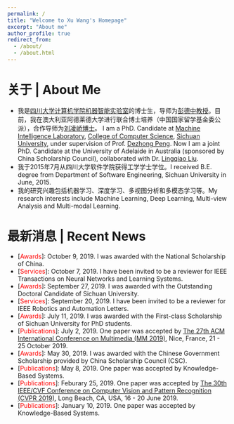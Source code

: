 ```yaml
---
permalink: /
title: "Welcome to Xu Wang's Homepage"
excerpt: "About me"
author_profile: true
redirect_from: 
  - /about/
  - /about.html
---
```


# 关于 | About Me
* 我是[四川大学](http://en.scu.edu.cn/)[计算机学院](http://www.scu.edu.cn/e_jsjxy/)[机器智能实验室](http://www.machineilab.org/)的博士生，导师为[彭德中教授](http://www.machineilab.org/users/pengdezhong/index.htm)。目前，我在澳大利亚阿德莱德大学进行联合博士培养（中国国家留学基金委公派），合作导师为[刘凌峤博士](https://sites.google.com/site/lingqiaoliu83/)。 I am a PhD. Candidate at [Machine Intelligence Laboratory](http://www.machineilab.org/), [College of Computer Science](http://www.scu.edu.cn/e_jsjxy/), [Sichuan University](http://en.scu.edu.cn/), under supervision of Prof. [Dezhong Peng](http://www.machineilab.org/users/pengdezhong/index.htm). Now I am a joint PhD. Candidate at the University of Adelaide in Australia (sponsored by China Scholarship Council), collaborated with Dr. [Lingqiao Liu](https://sites.google.com/site/lingqiaoliu83/).
* 我于2015年7月从四川大学软件学院获得工学学士学位。I received B.E. degree from Department of Software Engineering, Sichuan University in June, 2015. 
* 我的研究兴趣包括机器学习、深度学习、多视图分析和多模态学习等。My research interests include Machine Learning, Deep Learning, Multi-view Analysis and Multi-modal Learning.

# 最新消息 | Recent News
* \[<span style="color: red">Awards</span>\]: October 9, 2019. I was awarded with the National Scholarship of China. 
* \[<span style="color: red">Services</span>\]: October 7, 2019. I have been invited to be a reviewer for IEEE Transactions on Neural Networks and Learning Systems.
* \[<span style="color: red">Awards</span>\]: September 27, 2019. I was awarded with the Outstanding Doctoral Candidate of Sichuan University.
* \[<span style="color: red">Services</span>\]: September 20, 2019. I have been invited to be a reviewer for IEEE Robotics and Automation Letters.
* \[<span style="color: red">Awards</span>\]: July 11, 2019. I was awarded with the First-class Scholarship of Sichuan University for PhD students.
* \[<span style="color: red">Publications</span>\]: July 2, 2019. One paper was accepted by [The 27th ACM International Conference on Multimedia (MM 2019)](https://www.acmmm.org/2019/), Nice, France, 21 - 25 October 2019.
* \[<span style="color: red">Awards</span>\]: May 30, 2019. I was awarded with the Chinese Government Scholarship provided by China Scholarship Council (CSC).
* \[<span style="color: red">Publications</span>\]: May 8, 2019. One paper was accepted by Knowledge-Based Systems.
* \[<span style="color: red">Publications</span>\]: Feburary 25, 2019. One paper was accepted by [The 30th IEEE/CVF Conference on Computer Vision and Pattern Recognition (CVPR 2019)](http://cvpr2019.thecvf.com/), Long Beach, CA, USA, 16 - 20 June 2019.
* \[<span style="color: red">Publications</span>\]: January 10, 2019. One paper was accepted by Knowledge-Based Systems.

<body>
<div>
  <script type="text/javascript" src="//ra.revolvermaps.com/0/0/6.js?i=0o4ki57bjnh&amp;m=0c&amp;c=ff5353&amp;cr1=3acc3a&amp;f=times_new_roman&amp;l=1&amp;cw=2d78ad&amp;cb=ffffff" async="async"></script>
</div>
</body>
